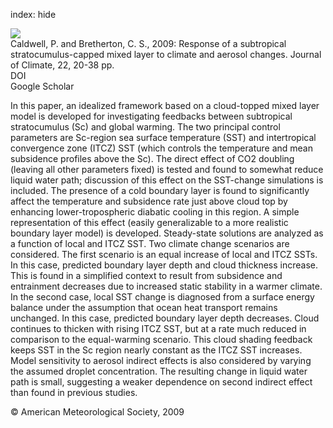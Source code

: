 index: hide

<div class="Citation">
    <div class="Citation-thumb CitationThumb-linked"  data-href="https://doi.org/10.1175/2008jcli1967.1">
      <img src="https://static.claimspace.cloud/climate-study-static/refs/thumbs/7/Caldwell_and_Bretherton_2009-thumb.png" />
    </div>

  <div class="Citation-body">
    <div class="Citation-text">Caldwell, P. and Bretherton, C. S., 2009: Response of a subtropical stratocumulus-capped mixed layer to climate and aerosol changes. <span class="Article-journal">Journal of Climate, </span><span class="Article-volume">22, </span>20-38 pp.</div>
    <div class="Citation-links">
      <div class="CitationLink" data-href="https://doi.org/10.1175/2008jcli1967.1">
        <div class="CitationLink-icon CitationLink-Doi"></div>
        <div class="CitationLink-text">DOI</div>
      </div>
      <div class="CitationLink" data-href="https://scholar.google.com/scholar?q=10.1175/2008jcli1967.1">
        <div class="CitationLink-icon CitationLink-Scholar"></div>
        <div class="CitationLink-text">Google Scholar</div>
      </div>
    </div>
  </div>
</div>

In this paper, an idealized framework based on a cloud-topped mixed layer model is developed for investigating feedbacks between subtropical stratocumulus (Sc) and global warming. The two principal control parameters are Sc-region sea surface temperature (SST) and intertropical convergence zone (ITCZ) SST (which controls the temperature and mean subsidence profiles above the Sc). The direct effect of CO2 doubling (leaving all other parameters fixed) is tested and found to somewhat reduce liquid water path; discussion of this effect on the SST-change simulations is included. The presence of a cold boundary layer is found to significantly affect the temperature and subsidence rate just above cloud top by enhancing lower-tropospheric diabatic cooling in this region. A simple representation of this effect (easily generalizable to a more realistic boundary layer model) is developed. Steady-state solutions are analyzed as a function of local and ITCZ SST. Two climate change scenarios are considered. The first scenario is an equal increase of local and ITCZ SSTs. In this case, predicted boundary layer depth and cloud thickness increase. This is found in a simplified context to result from subsidence and entrainment decreases due to increased static stability in a warmer climate. In the second case, local SST change is diagnosed from a surface energy balance under the assumption that ocean heat transport remains unchanged. In this case, predicted boundary layer depth decreases. Cloud continues to thicken with rising ITCZ SST, but at a rate much reduced in comparison to the equal-warming scenario. This cloud shading feedback keeps SST in the Sc region nearly constant as the ITCZ SST increases. Model sensitivity to aerosol indirect effects is also considered by varying the assumed droplet concentration. The resulting change in liquid water path is small, suggesting a weaker dependence on second indirect effect than found in previous studies.

<div class="Citation-copy">
&copy; American Meteorological Society, 2009
</div>